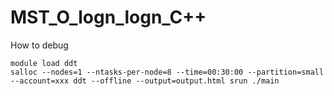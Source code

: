 # MST_O_logn_logn_C++

How to debug
```
module load ddt
salloc --nodes=1 --ntasks-per-node=8 --time=00:30:00 --partition=small --account=xxx ddt --offline --output=output.html srun ./main
```